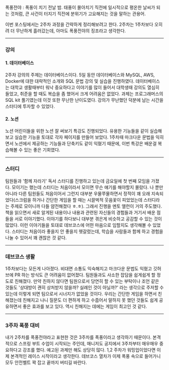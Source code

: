 폭풍전야 : 폭풍이 치기 전날 밤. 태풍이 몰아치기 직전에 일시적으로 평온한 날씨가 되는 것처럼, 큰 사건이 터지기 직전에 분위기가 고요해지는 것을 말하는 관용어.

이번 포스팅에서는 2주차 과정을 간략하게 정리해보려고 한다. 2주차는 1주차보다 오히려 더 무난하게 흘러갔는데, 아마도 폭풍전야의 징조라고 생각한다.

---

### **강의**

#### **1\. 데이터베이스**

2주차 강의의 주제는 데이터베이스이다. 5일 동안 데이터베이스와 MySQL, AWS, Docker에 대한 대략적인 소개와 SQL 문법 강의 및 실습을 진행하였다. 데이터베이스는 대학교 생활때부터 워낙 중요하다고 이야기를 많이 들어서 대학생때 강의도 열심히 들었고, 취준을 할 때도 복습을 좀 했어서 크게 어려움은 없었다. 과제는 프로그래머스의 SQL kit 풀기였는데 이것 또한 무난한 난이도였다. 강의가 무난했던 덕분에 남는 시간을 스터디에 투자할 수 있었다.

#### **2\. 노션**

노션 어린이들을 위한 노션 잘 써보기 특강도 진행되었다. 유용한 기능들을 같이 실습해보고 실습한 기능을 토대로 각자 페이지를 만들어 보았다. 1주차때 마크다운 문법을 익히면서 노션에서 제공하는 기능들과 단축키도 같이 익혔기 때문에, 이번 특강은 배운걸 복습해볼 수 있는 좋은 기회였다. 

---

### **스터디**

팀원들과 '함께 자라기' 독서 스터디를 진행하고 있는데 금요일에 첫 번째 모임을 가졌다. 모이기는 했는데 스터디는 처음이라서 모이면 무슨 얘기를 해야할지 몰랐다. 나 뿐만 아니라 다른 팀원들도 처음이어서 그런지 대부분 우물쭈물하면서 정적이 꽤 오래 지속되었다(스크럼을 하거나 간단한 게임을 할 때는 시끌벅적 웃음꽃이 피었었는데 스터디라는 주제로 모이니까 다들 얌전해졌다 ㅎ.ㅎ). 그래서 진행을 멘토 앨런이 거의 주도했다. 책을 읽으면서 새로 알게된 내용이나 내용과 관련된 자신들의 경험들과 거기서 배운 점들을 서로 이야기했다. 이야기를 하다보니 대부분 겪은게 비슷하고 공감할 수 있는 것이 많았다. 이런 이야기들을 토대로 데브코스에 어떤 마음으로 임할지도 생각해볼 수 있었다. 스터디는 처음이라 좋을지 안 좋을지 헷갈렸는데, 학습을 사람들과 함께 하고 경험을 나눌 수 있어서 꽤 괜찮은 것 같다.

---

### **데브코스 생활**

1주차보다는 모든게 나아졌다. 비대면 소통도 익숙해지고 마크다운 문법도 익혔고 깃허브에 PR 하는 방식도 큰 어려움이 없어졌다. 팀원들과도 사소한 잡담을 쉽게쉽게 할 정도로 친해졌다. 만약 친하지 않다면 팀원으로서 당연히 할 수 있는 부탁이나 조언 같은 것들도 '상대방이 괜히 상처받지 않을까? 실례인 것이 아닐까?' 라는 생각으로 주저할 수 있는데 이렇게 되면 팀으로서 시너지가 없었을 것이다. 우리는 간단한 게임을 하면서 친해졌는데 친해지고 나니 질문도 더 편하게 하고 수줍어서 말하지 못 했던 것들도 쉽게 공유하면서 좋은 효과를 보고 있다. 역시 친해지는 데에는 게임이 최고인 것 같다. 

---

### **3주차 폭풍 대비**

내가 2주차를 폭풍전야라고 표현한 것은 3주차를 폭풍이라고 생각하기 때문이다. 본격적으로 스프링 부트 수업이 시작되는 주인데, 매니저도 공지에서 3주차부터 매우매우 중요하다고 강조를 했다. 예고된 과제만 해도 상당히 많다. 1,2 주차가 워밍업이었다면 이제 본격적인 레이스 시작이라고 생각한다. 데브코스 열차가 이제 폭풍 속으로 들어가니 모두 안전벨트 꽉 잡고 끝까지 버티길 바란다.